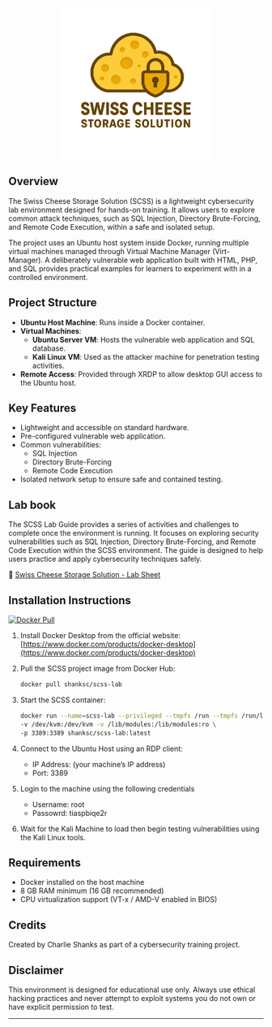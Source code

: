 <p align="center">
  <img src="Logo Design/logo.png" alt="Swiss Cheese Storage Solution Logo" width="300"/>
</p>

## Overview
The Swiss Cheese Storage Solution (SCSS) is a lightweight cybersecurity lab environment designed for hands-on training. It allows users to explore common attack techniques, such as SQL Injection, Directory Brute-Forcing, and Remote Code Execution, within a safe and isolated setup.

The project uses an Ubuntu host system inside Docker, running multiple virtual machines managed through Virtual Machine Manager (Virt-Manager). A deliberately vulnerable web application built with HTML, PHP, and SQL provides practical examples for learners to experiment with in a controlled environment.

## Project Structure
- **Ubuntu Host Machine**: Runs inside a Docker container.
- **Virtual Machines**:
  - **Ubuntu Server VM**: Hosts the vulnerable web application and SQL database.
  - **Kali Linux VM**: Used as the attacker machine for penetration testing activities.
- **Remote Access**: Provided through XRDP to allow desktop GUI access to the Ubuntu host.

## Key Features
- Lightweight and accessible on standard hardware.
- Pre-configured vulnerable web application.
- Common vulnerabilities:
  - SQL Injection
  - Directory Brute-Forcing
  - Remote Code Execution
- Isolated network setup to ensure safe and contained testing.

## Lab book
The SCSS Lab Guide provides a series of activities and challenges to complete once the environment is running. It focuses on exploring security vulnerabilities such as SQL Injection, Directory Brute-Forcing, and Remote Code Execution within the SCSS environment. The guide is designed to help users practice and apply cybersecurity techniques safely.

📄 [Swiss Cheese Storage Solution - Lab Sheet](./Lab%20Book%20&%20Installation/Swiss%20Cheese%20Storage%20Solution%20-%20Lab%20Sheet.pdf)

## Installation Instructions

[![Docker Pull](https://img.shields.io/badge/Docker-Pull-blue?logo=docker)](https://hub.docker.com/r/shanksc/scss-lab)

1. Install Docker Desktop from the official website:  
   [https://www.docker.com/products/docker-desktop](https://www.docker.com/products/docker-desktop)

2. Pull the SCSS project image from Docker Hub:
    ```bash
    docker pull shanksc/scss-lab
    ```

3. Start the SCSS container:
    ```bash
    docker run --name=scss-lab --privileged --tmpfs /run --tmpfs /run/lock \
    -v /dev/kvm:/dev/kvm -v /lib/modules:/lib/modules:ro \
    -p 3389:3389 shanksc/scss-lab:latest
    ```

4. Connect to the Ubuntu Host using an RDP client:
    - IP Address: (your machine’s IP address)
    - Port: 3389

5. Login to the machine using the following credentials
   - Username: root
   - Passowrd: tiaspbiqe2r

7. Wait for the Kali Machine to load then begin testing vulnerabilities using the Kali Linux tools.

## Requirements
- Docker installed on the host machine
- 8 GB RAM minimum (16 GB recommended)
- CPU virtualization support (VT-x / AMD-V enabled in BIOS)

## Credits
Created by Charlie Shanks as part of a cybersecurity training project.

## Disclaimer
This environment is designed for educational use only. Always use ethical hacking practices and never attempt to exploit systems you do not own or have explicit permission to test.

---
